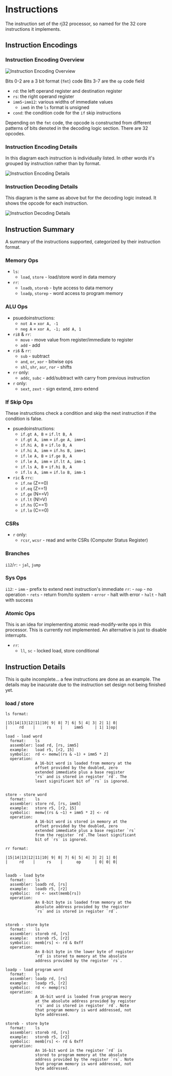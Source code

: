 # Instructions

The instruction set of the rj32 processor, so named for the 32 core instructions it implements.

## Instruction Encodings

### Instruction Encoding Overview

![Instruction Encoding Overview](isa_encodings_simplified.png)

Bits 0-2 are a 3 bit format (`fmt`) code
Bits 3-7 are the `op` code field

- `rd`: the left operand register and destination register
- `rs`: the right operand register
- `imm5`-`imm12`: various widths of immediate values
  - `imm5` in the `ls` format is unsigned
- `cond`: the condition code for the `if` skip instructions

Depending on the `fmt` code, the opcode is constructed from different patterns of bits denoted in the decoding logic section. There are 32 opcodes.

### Instruction Encoding Details

In this diagram each instruction is individually listed. In other words it's grouped by instruction rather than by format.

![Instruction Encoding Details](isa_encodings_detailed.png)

### Instruction Decoding Details

This diagram is the same as above but for the decoding logic instead. It shows the opcode for each instruction.

![Instruction Decoding Details](isa_decoding_detailed.png)

## Instruction Summary

A summary of the instructions supported, categorized by their instruction format.

### Memory Ops

- `ls`:
  - `load`, `store` - load/store word in data memory
- `rr`:
  - `loadb`, `storeb` - byte access to data memory
  - `loadp`, `storep` - word access to program memory

### ALU Ops

- psuedoinstructions:
  - `not A` = `xor A, -1`
  - `neg A` = `xor A, -1; add A, 1`
- `ri8` & `rr`:
  - `move` - move value from register/immediate to register
  - `add` - add
- `ri6` & `rr`:
  - `sub` - subtract
  - `and`, `or`, `xor` - bitwise ops
  - `shl`, `shr`, `asr`, `ror` - shifts
- `rr` only:
  - `addc`, `subc` - add/subtract with carry from previous instruction
- `r` only:
  - `sext`, `zext` - sign extend, zero extend

### If Skip Ops

These instructions check a condition and skip the next instruction if the condition is false.

- psuedoinstructions:
  - `if.gt A, B`    = `if.lt B, A`
  - `if.gt A, imm`  = `if.ge A, imm+1`
  - `if.hi A, B`    = `if.lo B, A`
  - `if.hi A, imm`  = `if.hs B, imm+1`
  - `if.le A, B`    = `if.ge B, A`
  - `if.le A, imm`  = `if.lt A, imm-1`
  - `if.ls A, B`    = `if.hi B, A`
  - `if.ls A, imm`  = `if.lo B, imm-1`
- `ric` & `rrc`:
  - `if.ne` (Z==0)
  - `if.eq` (Z==1)
  - `if.ge` (N==V)
  - `if.lt` (N!=V)
  - `if.hs` (C==1)
  - `if.lo` (C==0)

### CSRs

- `r` only:
  - `rcsr`, `wcsr` - read and write CSRs (Computer Status Register)

### Branches

  `i12`/`r`:
    - `jal`, `jump`

### Sys Ops

  `i12`:
    - `imm` - prefix to extend next instruction's immediate
  `rr`:
    - `nop` - no operation
    - `rets` - return from/to system
    - `error` - halt with error
    - `halt` - halt with success

### Atomic Ops

This is an idea for implementing atomic read-modify-write
ops in this processor. This is currently not implemented. An alternative is just to disable interrupts.

- `rr`:
  - `ll`, `sc` - locked load, store conditional

## Instruction Details

This is quite incomplete... a few instructions are done as an example. The details may be inacurate due to the instruction set design not being finished yet.

### load / store

    ls format:

    |15|14|13|12|11|10| 9| 8| 7| 6| 5| 4| 3| 2| 1| 0|
    |     rd    |     rs    |     imm5     | 1| 1|op|

    load - load word
      format:    ls
      assembler: load rd, [rs, imm5]
      example:   load r5, [r2, 15]
      symbolic:  rd <- memw[(rs & ~1) + imm5 * 2]
      operation:
                 A 16-bit word is loaded from memory at the
                 offset provided by the doubled, zero
                 extended immediate plus a base register
                 `rs` and is stored in register `rd`. The
                 least significant bit of `rs` is ignored.


    store - store word
      format:    ls
      assembler: store rd, [rs, imm5]
      example:   store r5, [r2, 15]
      symbolic:  memw[(rs & ~1) + imm5 * 2] <- rd
      operation:
                 A 16-bit word is stored in memory at the
                 offset provided by the doubled, zero
                 extended immediate plus a base register `rs`
                 from the register `rd`.The least significant
                 bit of `rs` is ignored.

    rr format:

    |15|14|13|12|11|10| 9| 8| 7| 6| 5| 4| 3| 2| 1| 0|
    |     rd    |     rs    |      op      | 0| 0| 0|


    loadb - load byte
      format:    ls
      assembler: loadb rd, [rs]
      example:   loadb r5, [r2]
      symbolic:  rd <- sext(memb[rs])
      operation:
                 An 8-bit byte is loaded from memory at the
                 absolute address provided by the register
                 `rs` and is stored in register `rd`.


    storeb - store byte
      format:    ls
      assembler: storeb rd, [rs]
      example:   storeb r5, [r2]
      symbolic:  memb[rs] <- rd & 0xff
      operation:
                 An 8-bit byte in the lower byte of register
                 `rd` is stored to memory at the absolute
                 address provided by the register `rs`.

    loadp - load program word
      format:    ls
      assembler: loadp rd, [rs]
      example:   loadp r5, [r2]
      symbolic:  rd <- memp[rs]
      operation:
                 A 16-bit word is loaded from program meory
                 at the absolute address provided by register
                 `rs` and is stored in register `rd`. Note
                 that program memory is word addressed, not
                 byte addressed.

    storeb - store byte
      format:    ls
      assembler: storeb rd, [rs]
      example:   storeb r5, [r2]
      symbolic:  memb[rs] <- rd & 0xff
      operation:
                 An 16-bit word in the register `rd` is
                 stored to program memory at the absolute
                 address provided by the register `rs`. Note
                 that program memory is word addressed, not
                 byte addressed.
